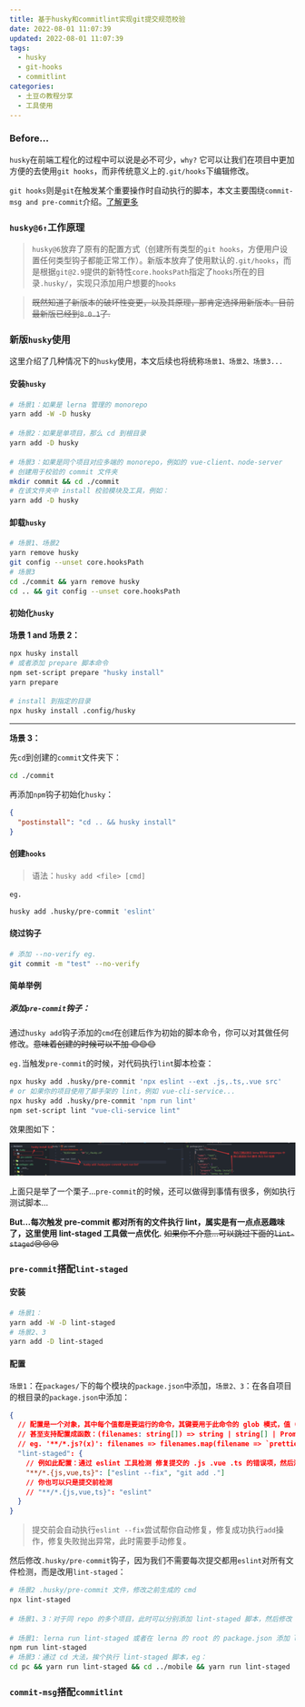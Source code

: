 ```yaml
---
title: 基于husky和commitlint实现git提交规范校验
date: 2022-08-01 11:07:39
updated: 2022-08-01 11:07:39
tags:
  - husky
  - git-hooks
  - commitlint
categories:
  - 土豆の教程分享
  - 工具使用
---
```


### Before...

`husky`在前端工程化的过程中可以说是必不可少，`why?` 它可以让我们在项目中更加方便的去使用`git hooks`，而非传统意义上的`.git/hooks`下编辑修改。

`git hooks`则是`git`在触发某个重要操作时自动执行的脚本，本文主要围绕`commit-msg and pre-commit`介绍。[了解更多](https://git-scm.com/docs/githooks)

<!-- more -->

### `husky@6↑`工作原理

> `husky@6`放弃了原有的配置方式（创建所有类型的`git hooks`，方便用户设置任何类型钩子都能正常工作）。新版本放弃了使用默认的`.git/hooks`，而是根据`git@2.9`提供的新特性`core.hooksPath`指定了`hooks`所在的目录`.husky/`，实现只添加用户想要的`hooks`

> ~~既然知道了新版本的破坏性变更，以及其原理，那肯定选择用新版本。目前最新版已经到`8.0.1`了.~~

### **新版`husky`使用**

这里介绍了几种情况下的`husky`使用，本文后续也将统称`场景1、场景2、场景3...`

#### 安装`husky`

```bash
# 场景1：如果是 lerna 管理的 monorepo
yarn add -W -D husky

# 场景2：如果是单项目，那么 cd 到根目录
yarn add -D husky

# 场景3：如果是同个项目对应多端的 monorepo，例如的 vue-client、node-server
# 创建用于校验的 commit 文件夹
mkdir commit && cd ./commit
# 在该文件夹中 install 校验模块及工具，例如：
yarn add -D husky
```

#### 卸载`husky`

```bash
# 场景1、场景2
yarn remove husky
git config --unset core.hooksPath
# 场景3
cd ./commit && yarn remove husky
cd .. && git config --unset core.hooksPath
```

#### 初始化`husky`

**场景 1 and 场景 2：**

```bash
npx husky install
# 或者添加 prepare 脚本命令
npm set-script prepare "husky install"
yarn prepare

# install 到指定的目录
npx husky install .config/husky
```

---

**场景 3：**

先`cd`到创建的`commit`文件夹下：

```bash
cd ./commit
```

再添加`npm`钩子初始化`husky`：

```json
{
  "postinstall": "cd .. && husky install"
}
```

#### 创建`hooks`

> 语法：`husky add <file> [cmd]`

`eg.`

```bash
husky add .husky/pre-commit 'eslint'
```

#### 绕过钩子

```bash
# 添加 --no-verify eg.
git commit -m "test" --no-verify
```

#### 简单举例

##### 添加`pre-commit`钩子：

通过`husky add`钩子添加的`cmd`在创建后作为初始的脚本命令，你可以对其做任何修改。~~意味着创建的时候可以不加 😊😊😊~~

`eg.`当触发`pre-commit`的时候，对代码执行`lint`脚本检查：

```bash
npx husky add .husky/pre-commit 'npx eslint --ext .js,.ts,.vue src'
# or 如果你的项目使用了脚手架的 lint，例如 vue-cli-service...
npx husky add .husky/pre-commit 'npm run lint'
npm set-script lint "vue-cli-service lint"
```

效果图如下：

[![git-precommit-and-commitmsg-hooks-p1](/images/share/git-precommit-and-commitmsg-hooks/p1.png)](/images/share/git-precommit-and-commitmsg-hooks/p1.png)

上面只是举了一个栗子...`pre-commit`的时候，还可以做得到事情有很多，例如执行测试脚本...

**But...每次触发 pre-commit 都对所有的文件执行 lint，属实是有一点点恶趣味了，这里使用 lint-staged 工具做一点优化.** ~~如果你不介意...可以跳过下面的`lint-staged`😢😢😢~~

### `pre-commit`搭配`lint-staged`

#### 安装

```bash
# 场景1：
yarn add -W -D lint-staged
# 场景2、3
yarn add -D lint-staged
```

#### 配置

`场景1`：在`packages/`下的每个模块的`package.json`中添加，`场景2、3`：在各自项目的根目录的`package.json`中添加：

```json
{
  // 配置是一个对象，其中每个值都是要运行的命令，其键要用于此命令的 glob 模式，值（cmd）可以是数组，如果是数组，则按顺序运行命令。
  // 甚至支持配置成函数：(filenames: string[]) => string | string[] | Promise<string | string[]>
  // eg. '**/*.js?(x)': filenames => filenames.map(filename => `prettier --write '${filename}'`)
  "lint-staged": {
    // 例如此配置：通过 eslint 工具检测 修复提交的 .js .vue .ts 的错误项，然后添加到暂存区
    "**/*.{js,vue,ts}": ["eslint --fix", "git add ."]
    // 你也可以只是提交前检测
    // "**/*.{js,vue,ts}": "eslint"
  }
}
```

> 提交前会自动执行`eslint --fix`尝试帮你自动修复，修复成功执行`add`操作，修复失败抛出异常，此时需要手动修复。

然后修改`.husky/pre-commit`钩子，因为我们不需要每次提交都用`eslint`对所有文件检测，而是改用`lint-staged`：

```bash
# 场景2 .husky/pre-commit 文件，修改之前生成的 cmd
npx lint-staged

# 场景1、3：对于同 repo 的多个项目，此时可以分别添加 lint-staged 脚本，然后修改 .husky/pre-commit。注意：下面两个场景的命令均同场景2，是对 .husky/pre-commit 文件的 cmd 修改，而非手动执行

# 场景1: lerna run lint-staged 或者在 lerna 的 root 的 package.json 添加 lint-staged 脚本，然后修改 cmd：
npm run lint-staged
# 场景3：通过 cd 大法，挨个执行 lint-staged 脚本，eg：
cd pc && yarn run lint-staged && cd ../mobile && yarn run lint-staged
```

### `commit-msg`搭配`commitlint`
